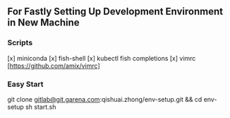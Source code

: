 ## For Fastly Setting Up Development Environment in New Machine

### Scripts
[x] miniconda
[x] fish-shell
[x] kubectl fish completions
[x] vimrc [https://github.com/amix/vimrc]

### Easy Start
git clone gitlab@git.garena.com:qishuai.zhong/env-setup.git && cd env-setup
sh start.sh